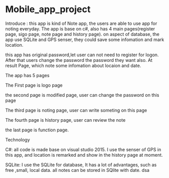 # Mobile_app_project

Introduce :
this app is kind of Note app, the users are able to use app for noting everyday. The app is base on 
c#, also has 4 main pages(register page, sigo page, note page and history page). on aspect of database, the app use SQLite and GPS senser, they could save some infomation and mark location.


this app has original password,let user can not need to register for logon. After that users change the password 
the password they want also. At result Page, which note some infomation about locaion and date. 


The app has  5 pages 

The First page is logo page

the second page is modified page, user can change the password on this page

The third page is noting page, user can write someting on this page 

The fourth page is history page, user can review the note

the last page is function page.



Technology 

C#: all code is made base on visual studio 2015. I use the senser of GPS in this app, and location is remarked and show in the history page at moment.

SQLite: I use the SQLite for database, It has a lot of advantages, such as free ,small, local data. all notes can be stored in SQlite with date.
dsa

